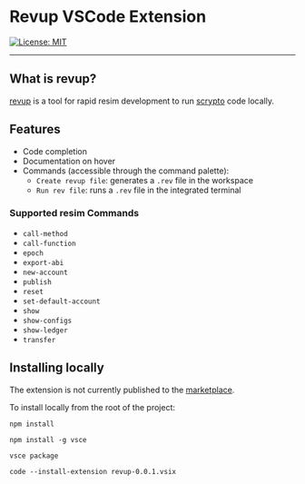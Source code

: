 # Revup VSCode Extension

[![License: MIT](https://img.shields.io/badge/License-MIT-yellow.svg)](https://opensource.org/licenses/MIT)

---

## What is revup?

[revup](https://github.com/RadGuild/revup) is a tool for rapid resim development to run [scrypto](https://github.com/radixdlt/radixdlt-scrypto) code locally.

## Features

- Code completion
- Documentation on hover
- Commands (accessible through the command palette):
  - `Create revup file`: generates a `.rev` file in the workspace
  - `Run rev file`: runs a `.rev` file in the integrated terminal

### Supported resim Commands

- `call-method`
- `call-function`
- `epoch`
- `export-abi`
- `new-account`
- `publish`
- `reset`
- `set-default-account`
- `show`
- `show-configs`
- `show-ledger`
- `transfer`

## Installing locally

The extension is not currently published to the [marketplace](https://marketplace.visualstudio.com/vscode).

To install locally from the root of the project:

`npm install`

`npm install -g vsce`

`vsce package`

`code --install-extension revup-0.0.1.vsix`
